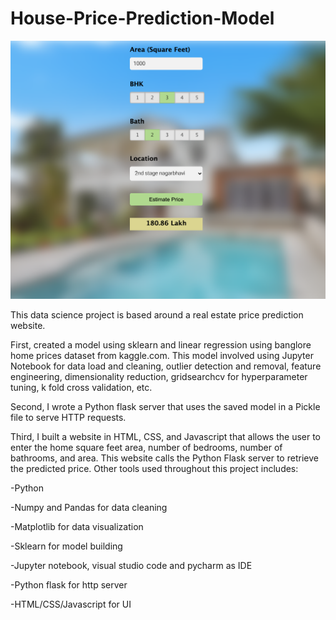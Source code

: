 # House-Price-Prediction-Model

![alt text](https://github.com/suraajsamanta/House-Price-Prediction-Model/blob/main/Website%20Screenshot.png)

This data science project is based around a real estate price prediction website. 

First, created a model using sklearn and linear regression using banglore home prices dataset from kaggle.com.
This model involved using Jupyter Notebook for data load and cleaning, outlier detection and removal, feature engineering, dimensionality reduction, gridsearchcv for hyperparameter tuning, k fold cross validation, etc.

Second, I wrote a Python flask server that uses the saved model in a Pickle file to serve HTTP requests.

Third, I built a website in HTML, CSS, and Javascript that allows the user to enter the home square feet area, number of bedrooms, number of bathrooms, and area. This website calls the Python Flask server to retrieve the predicted price. 
Other tools used throughout this project includes:


-Python

-Numpy and Pandas for data cleaning

-Matplotlib for data visualization

-Sklearn for model building

-Jupyter notebook, visual studio code and pycharm as IDE

-Python flask for http server

-HTML/CSS/Javascript for UI
